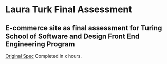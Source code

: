 # Laura Turk Final Assessment
## E-commerce site as final assessment for Turing School of Software and Design Front End Engineering Program

[Original Spec](https://gist.github.com/robbiejaeger/db7747acf867b1ab180372602146d353)
Completed in x hours.
